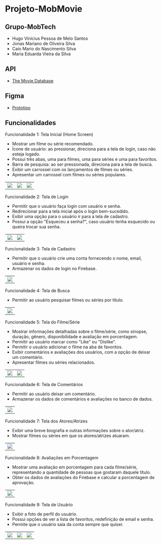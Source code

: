 # Projeto-MobMovie

## Grupo-MobTech
- Hugo Vinícius Pessoa de Melo Santos
- Jonas Mariano de Oliveira Silva
- Caio Mario do Nascimento Silva
- Maria Eduarda Vieira da Silva

## API

- [The Movie Database](https://developer.themoviedb.org/reference/intro/getting-started)

## Figma

- [Prototipo](https://www.figma.com/file/1I0er8lO7XW10au6WJ9EI0/Movie-App-(Community)?type=design&node-id=0-1&mode=design&t=v4NdwdYJ018dm04Y-0)

## Funcionalidades

Funcionalidade 1: Tela Inicial (Home Screen)

- Mostrar um filme ou série recomendado.
- Ícone de usuário: ao pressionar, direciona para a tela de login, caso não esteja logado.
- Possui três abas, uma para filmes, uma para séries e uma para favoritos.
- Barra de pesquisa: ao ser pressionada, direciona para a tela de busca.
- Exibir um carrossel com os lançamentos de filmes ou séries.
- Apresentar um carrossel com filmes ou séries populares.
  
<table border="0">
    <tr>
        <td>
            <img src="./screenshots/HomeScreen/Home_Screen_Movies.png" />
        </td>
        <td>
            <img src="./screenshots/HomeScreen/Home_Screen_Series.png" />
        </td>
        <td>
            <img src="./screenshots/HomeScreen/Favorite_Screen.png" />
        </td>
    </tr>
</table>

Funcionalidade 2: Tela de Login

- Permitir que o usuário faça login com usuário e senha.
- Redirecionar para a tela inicial após o login bem-sucedido.
- Exibir uma opção para o usuário ir para a tela de cadastro.
- Possui a opção "Esqueceu a senha?", caso usuário tenha esquecido ou queira trocar sua senha.

<table border="0">
    <tr>
        <td>
            <img src="./screenshots/LoginScreen/Login_Screen.png" />
        </td>
        <td>
            <img src="./screenshots/LoginScreen/Recovery_Password.png" />
        </td>
    </tr>
</table>

Funcionalidade 3: Tela de Cadastro

- Permitir que o usuário crie uma conta fornecendo o nome, email, usuário e senha.
- Armazenar os dados de login no Firebase.

<table border="0">
    <tr>
        <td>
            <img src="./screenshots/SubscribeScreen/Subscribe_Screen.png" />
        </td>
    </tr>
</table>

Funcionalidade 4: Tela de Busca

- Permitir ao usuário pesquisar filmes ou séries por título.

<table border="0">
    <tr>
        <td>
            <img src="./screenshots/SearchScreen/Search_Screen.png" />
        </td>
    </tr>
</table>

Funcionalidade 5: Tela do Filme/Série

- Mostrar informações detalhadas sobre o filme/série, como sinopse, duração, gênero, disponibilidade e avaliação em porcentagem.
- Permitir ao usuário marcar como "Like" ou "Dislike".
- Permitir o usuário adicionar o filme na aba de favoritos. 
- Exibir comentários e avaliações dos usuários, com a opção de deixar um comentário.
- Apresentar filmes ou séries relacionados.

<table border="0">
    <tr>
        <td>
            <img src="./screenshots/DetailsMovieSerieScreen/Detail_Screen.png" />
        </td>
        <td>
            <img src="./screenshots/DetailsMovieSerieScreen/Detail_Screen-2.png" />
        </td>
    </tr>
</table>

Funcionalidade 6: Tela de Comentários

- Permitir ao usuário deixar um comentário.
- Armazenar os dados de comentários e avaliações no banco de dados.

<table border="0">
    <tr>
        <td>
            <img src="./screenshots/CommetScreen/Commet_Screen.png" />
        </td>
    </tr>
</table>

Funcionalidade 7: Tela dos Atores/Atrizes

- Exibir uma breve biografia e outras informações sobre o ator/atriz.
- Mostrar filmes ou séries em que os atores/atrizes atuaram.

<table border="0">
    <tr>
        <td>
            <img src="./screenshots/ActorScreen/Actor_Screen.png" />
        </td>
    </tr>
</table>

Funcionalidade 8: Avaliações em Porcentagem

- Mostrar uma avaliação em porcentagem para cada filme/série, representando a quantidade de pessoas que gostaram daquele título.
- Obter os dados de avaliações do Firebase e calcular a porcentagem de aprovação.

<table border="0">
    <tr>
        <td>
            <img src="./screenshots/ratingMovie.png" />
        </td>
    </tr>
</table>

Funcionalidade 9: Tela de Usuário

- Exibir a foto de perfil do usuário.
- Possui opções de ver a lista de favoritos, redefinição de email e senha.
- Permite que o usuário saia da conta sempre que quiser.

<table border="0">
    <tr>
        <td>
            <img src="./screenshots/UserScreen/User_Screen.png" />
        </td>
        <td>
            <img src="./screenshots/UserScreen/Redefine_Password.png" />
        </td>
        <td>
            <img src="./screenshots/UserScreen/Redefine_email.png" />
        </td>
    </tr>
</table>
